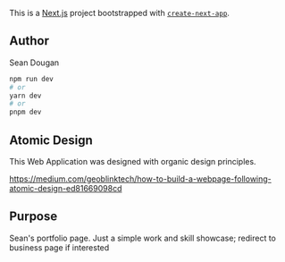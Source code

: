 This is a [Next.js](https://nextjs.org/) project bootstrapped with [`create-next-app`](https://github.com/vercel/next.js/tree/canary/packages/create-next-app).

## Author

Sean Dougan

```bash
npm run dev
# or
yarn dev
# or
pnpm dev
```

## Atomic Design

This Web Application was designed with organic design principles.

https://medium.com/geoblinktech/how-to-build-a-webpage-following-atomic-design-ed81669098cd

## Purpose

Sean's portfolio page. Just a simple work and skill showcase; redirect to business page if interested
